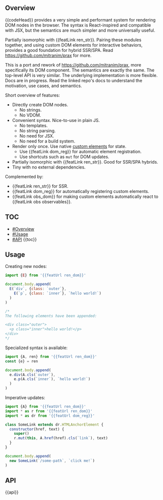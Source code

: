 ## Overview

{{codeHead}} provides a very simple and performant system for rendering DOM nodes in the browser. The syntax is React-inspired and compatible with JSX, but the semantics are much simpler and more universally useful.

Partially isomorphic with {{featLink ren_str}}. Pairing these modules together, and using custom DOM elements for interactive behaviors, provides a good foundation for hybrid SSR/SPA. Read https://github.com/mitranim/prax for more.

This is a port and rework of https://github.com/mitranim/prax, more specifically its DOM component. The semantics are exactly the same. The top-level API is very similar. The underlying implementation is more flexible. Docs are in progress. Read the linked repo's docs to understand the motivation, use cases, and semantics.

Short overview of features:

  * Directly create DOM nodes.
    * No strings.
    * No VDOM.
  * Convenient syntax. Nice-to-use in plain JS.
    * No templates.
    * No string parsing.
    * No need for JSX.
    * No need for a build system.
  * Render only once. Use native [custom elements](https://developer.mozilla.org/en-US/docs/Web/Web_Components/Using_custom_elements) for state.
    * Use {{featLink dom_reg}} for automatic element registration.
    * Use shortcuts such as `mut` for DOM updates.
  * Partially isomorphic with {{featLink ren_str}}. Good for SSR/SPA hybrids.
  * Tiny with no external dependencies.

Complemented by:

  * {{featLink ren_str}} for SSR.
  * {{featLink dom_reg}} for automatically registering custom elements.
  * {{featLink obs_dom}} for making custom elements automatically react to {{featLink obs observables}}.

## TOC

* [#Overview](#overview)
* [#Usage](#usage)
* [#API](#api)
{{toc}}

## Usage

Creating new nodes:

```js
import {E} from '{{featUrl ren_dom}}'

document.body.append(
  E(`div`, {class: `outer`},
    E(`p`, {class: `inner`}, `hello world!`)
  )
)

/*
The following elements have been appended:

<div class="outer">
  <p class="inner">hello world!</p>
</div>
*/
```

Specialized syntax is available:

```js
import {A, ren} from '{{featUrl ren_dom}}'
const {e} = ren

document.body.append(
  e.div(A.cls(`outer`),
    e.p(A.cls(`inner`), `hello world!`)
  )
)
```

Imperative updates:

```js
import {A} from '{{featUrl ren_dom}}'
import * as r from '{{featUrl ren_dom}}'
import * as dr from '{{featUrl dom_reg}}'

class SomeLink extends dr.HTMLAnchorElement {
  constructor(href, text) {
    super()
    r.mut(this, A.href(href).cls(`link`), text)
  }
}

document.body.append(
  new SomeLink(`/some-path`, `click me!`)
)
```

## API

{{api}}

